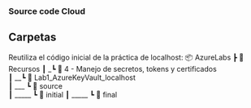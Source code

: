 ### Source code Cloud

## Carpetas

Reutiliza el código inicial de la práctica de localhost:
 📦 AzureLabs
 ┣ 📂  Recursos
 ┃ _┗ 📂 4 - Manejo de secretos, tokens y certificados\
 ┃ __┗  📂 Lab1_AzureKeyVault_localhost\
 ┃  ___ ┗  📂 source\
 ┃  _____ ┗  📂 initial
 ┃  _____ ┗  📂 final